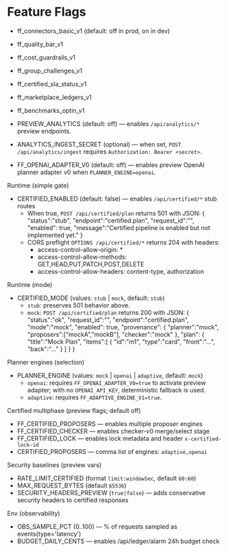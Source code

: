 # Feature Flags
- ff_connectors_basic_v1 (default: off in prod, on in dev)
- ff_quality_bar_v1
- ff_cost_guardrails_v1
- ff_group_challenges_v1
- ff_certified_sla_status_v1
- ff_marketplace_ledgers_v1
- ff_benchmarks_optin_v1

 - PREVIEW_ANALYTICS (default: off) — enables `/api/analytics/*` preview endpoints.
 - ANALYTICS_INGEST_SECRET (optional) — when set, `POST /api/analytics/ingest` requires `Authorization: Bearer <secret>`.

 - FF_OPENAI_ADAPTER_V0 (default: off) — enables preview OpenAI planner adapter v0 when `PLANNER_ENGINE=openai`.
 
Runtime (simple gate)
- CERTIFIED_ENABLED (default: false) — enables `/api/certified/*` stub routes
  - When true, `POST /api/certified/plan` returns 501 with JSON:
    {
      "status":"stub",
      "endpoint":"certified.plan",
      "request_id":"<uuid-v4>",
      "enabled": true,
      "message":"Certified pipeline is enabled but not implemented yet."
    }
  - CORS preflight `OPTIONS /api/certified/*` returns 204 with headers:
    - access-control-allow-origin: *
    - access-control-allow-methods: GET,HEAD,PUT,PATCH,POST,DELETE
    - access-control-allow-headers: content-type, authorization
 
Runtime (mode)
- CERTIFIED_MODE (values: `stub` | `mock`, default: `stub`)
  - `stub`: preserves 501 behavior above.
  - `mock`: `POST /api/certified/plan` returns 200 with JSON:
    {
      "status":"ok",
      "request_id":"<uuid>",
      "endpoint":"certified.plan",
      "mode":"mock",
      "enabled": true,
      "provenance": { "planner":"mock", "proposers":["mockA","mockB"], "checker":"mock" },
      "plan": { "title":"Mock Plan", "items":[ { "id":"m1", "type":"card", "front":"...", "back":"..." } ] }
    }

Planner engines (selection)
- PLANNER_ENGINE (values: `mock` | `openai` | `adaptive`, default: `mock`)
  - `openai`: requires `FF_OPENAI_ADAPTER_V0=true` to activate preview adapter; with no `OPENAI_API_KEY`, deterministic fallback is used.
  - `adaptive`: requires `FF_ADAPTIVE_ENGINE_V1=true`.

Certified multiphase (preview flags; default off)
- FF_CERTIFIED_PROPOSERS — enables multiple proposer engines
- FF_CERTIFIED_CHECKER — enables checker-v0 merge/select stage
- FF_CERTIFIED_LOCK — enables lock metadata and header `x-certified-lock-id`
- CERTIFIED_PROPOSERS — comma list of engines: `adaptive,openai`

Security baselines (preview vars)
- RATE_LIMIT_CERTIFIED (format `limit:windowSec`, default `60:60`)
- MAX_REQUEST_BYTES (default `65536`)
- SECURITY_HEADERS_PREVIEW (`true|false`) — adds conservative security headers to certified responses

Env (observability)
- OBS_SAMPLE_PCT (0..100) — % of requests sampled as events(type='latency')
- BUDGET_DAILY_CENTS — enables /api/ledger/alarm 24h budget check